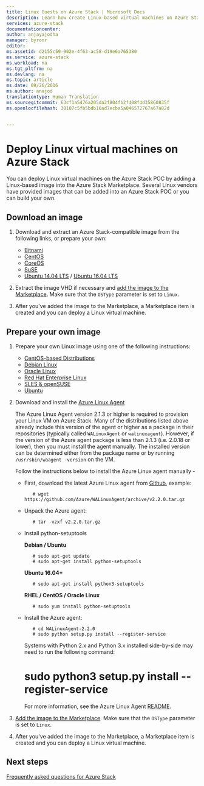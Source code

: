 ```yaml
---
title: Linux Guests on Azure Stack | Microsoft Docs
description: Learn how create Linux-based virtual machines on Azure Stack.
services: azure-stack
documentationcenter: 
author: anjayajodha
manager: byronr
editor: 
ms.assetid: d2155c59-902e-4f63-ac58-d19e6a765380
ms.service: azure-stack
ms.workload: na
ms.tgt_pltfrm: na
ms.devlang: na
ms.topic: article
ms.date: 09/26/2016
ms.author: anajod
translationtype: Human Translation
ms.sourcegitcommit: 63cf1a5476a205da2f804fb2f408f4d35860835f
ms.openlocfilehash: 30107c5fb5bdb16ad7ecba5a046572767a67a82d


---
```

# <a name="deploy-linux-virtual-machines-on-azure-stack"></a>Deploy Linux virtual machines on Azure Stack
You can deploy Linux virtual machines on the Azure Stack POC by adding a Linux-based image into the Azure Stack Marketplace. Several Linux vendors have provided images that can be added into an Azure Stack POC or you can build your own.

## <a name="download-an-image"></a>Download an image
1. Download and extract an Azure Stack-compatible image from the following links, or prepare your own:
   
   * [Bitnami](https://bitnami.com/azure-stack)
   * [CentOS](http://olstacks.cloudapp.net/latest/)
   * [CoreOS](https://stable.release.core-os.net/amd64-usr/current/coreos_production_azure_image.vhd.bz2)
   * [SuSE](https://download.suse.com/Download?buildid=VCFi7y7MsFQ~)
   * [Ubuntu 14.04 LTS](https://partner-images.canonical.com/azure/azure_stack/) / [Ubuntu 16.04 LTS](http://cloud-images.ubuntu.com/releases/xenial/release/ubuntu-16.04-server-cloudimg-amd64-disk1.vhd.zip)
2. Extract the image VHD if necessary and [add the image to the Marketplace](azure-stack-add-vm-image.md). Make sure that the `OSType` parameter is set to `Linux`.
3. After you've added the image to the Marketplace, a Marketplace item is created and you can deploy a Linux virtual machine.

## <a name="prepare-your-own-image"></a>Prepare your own image
1. Prepare your own Linux image using one of the following instructions:
   
   * [CentOS-based Distributions](../virtual-machines/virtual-machines-linux-create-upload-centos.md?toc=%2fazure%2fvirtual-machines%2flinux%2ftoc.json)
   * [Debian Linux](../virtual-machines/virtual-machines-linux-debian-create-upload-vhd.md?toc=%2fazure%2fvirtual-machines%2flinux%2ftoc.json)
   * [Oracle Linux](../virtual-machines/virtual-machines-linux-oracle-create-upload-vhd.md?toc=%2fazure%2fvirtual-machines%2flinux%2ftoc.json)
   * [Red Hat Enterprise Linux](../virtual-machines/virtual-machines-linux-redhat-create-upload-vhd.md?toc=%2fazure%2fvirtual-machines%2flinux%2ftoc.json)
   * [SLES & openSUSE](../virtual-machines/virtual-machines-linux-suse-create-upload-vhd.md?toc=%2fazure%2fvirtual-machines%2flinux%2ftoc.json)
   * [Ubuntu](../virtual-machines/virtual-machines-linux-create-upload-ubuntu.md?toc=%2fazure%2fvirtual-machines%2flinux%2ftoc.json)
2. Download and install the [Azure Linux Agent](https://github.com/Azure/WALinuxAgent/)
   
    The Azure Linux Agent version 2.1.3 or higher is required to provision your Linux VM on Azure Stack. Many of the distributions listed above already include this version of the agent or higher as a package in their repositories (typically called `WALinuxAgent` or `walinuxagent`). However, if the version of the Azure agent package is less than 2.1.3 (i.e. 2.0.18 or lower), then you must install the agent manually. The installed version can be determined either from the package name or by running `/usr/sbin/waagent -version` on the VM.
   
    Follow the instructions below to install the Azure Linux agent manually -
   
   * First, download the latest Azure Linux agent from [Github](https://github.com/Azure/WALinuxAgent/releases), example:
     
            # wget https://github.com/Azure/WALinuxAgent/archive/v2.2.0.tar.gz
   * Unpack the Azure agent:
     
            # tar -vzxf v2.2.0.tar.gz
   * Install python-setuptools
     
        **Debian / Ubuntu**
     
            # sudo apt-get update
            # sudo apt-get install python-setuptools
     
        **Ubuntu 16.04+**
     
            # sudo apt-get install python3-setuptools
     
        **RHEL / CentOS / Oracle Linux**
     
            # sudo yum install python-setuptools
   * Install the Azure agent:
     
            # cd WALinuxAgent-2.2.0
            # sudo python setup.py install --register-service
     
     Systems with Python 2.x and Python 3.x installed side-by-side may need to run the following command:
     
     # <a name="sudo-python3-setuppy-install---register-service"></a>sudo python3 setup.py install --register-service
     For more information, see the Azure Linux Agent [README](https://github.com/Azure/WALinuxAgent/blob/master/README.md).
3. [Add the image to the Marketplace](azure-stack-add-vm-image.md). Make sure that the `OSType` parameter is set to `Linux`.
4. After you've added the image to the Marketplace, a Marketplace item is created and you can deploy a Linux virtual machine.

## <a name="next-steps"></a>Next steps
[Frequently asked questions for Azure Stack](azure-stack-faq.md)




<!--HONumber=Nov16_HO3-->


